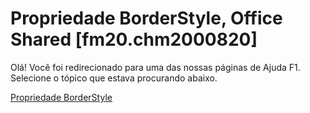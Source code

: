 
# Propriedade BorderStyle, Office Shared [fm20.chm2000820]

Olá! Você foi redirecionado para uma das nossas páginas de Ajuda F1. Selecione o tópico que estava procurando abaixo.

[Propriedade BorderStyle](http://msdn.microsoft.com/library/211ffd49-cf3a-8fff-1f00-58a97b833580%28Office.15%29.aspx)
